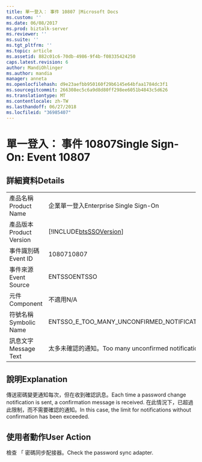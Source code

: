 ```yaml
---
title: 單一登入： 事件 10807 |Microsoft Docs
ms.custom: ''
ms.date: 06/08/2017
ms.prod: biztalk-server
ms.reviewer: ''
ms.suite: ''
ms.tgt_pltfrm: ''
ms.topic: article
ms.assetid: 882c01c6-70db-4986-9f4b-f08335424250
caps.latest.revision: 6
author: MandiOhlinger
ms.author: mandia
manager: anneta
ms.openlocfilehash: d9e23aefbb950160f29b6145e64bfaa1784dc3f1
ms.sourcegitcommit: 266308ec5c6a9d8d80ff298ee6051b4843c5d626
ms.translationtype: MT
ms.contentlocale: zh-TW
ms.lasthandoff: 06/27/2018
ms.locfileid: "36985407"
---
```

# <a name="single-sign-on-event-10807"></a><span data-ttu-id="ee767-102">單一登入： 事件 10807</span><span class="sxs-lookup"><span data-stu-id="ee767-102">Single Sign-On: Event 10807</span></span>
## <a name="details"></a><span data-ttu-id="ee767-103">詳細資料</span><span class="sxs-lookup"><span data-stu-id="ee767-103">Details</span></span>  
  
|                 |                                                            |
|-----------------|------------------------------------------------------------|
|  <span data-ttu-id="ee767-104">產品名稱</span><span class="sxs-lookup"><span data-stu-id="ee767-104">Product Name</span></span>   |                 <span data-ttu-id="ee767-105">企業單一登入</span><span class="sxs-lookup"><span data-stu-id="ee767-105">Enterprise Single Sign-On</span></span>                  |
| <span data-ttu-id="ee767-106">產品版本</span><span class="sxs-lookup"><span data-stu-id="ee767-106">Product Version</span></span> | [!INCLUDE[btsSSOVersion](../includes/btsssoversion-md.md)] |
|    <span data-ttu-id="ee767-107">事件識別碼</span><span class="sxs-lookup"><span data-stu-id="ee767-107">Event ID</span></span>     |                           <span data-ttu-id="ee767-108">10807</span><span class="sxs-lookup"><span data-stu-id="ee767-108">10807</span></span>                            |
|  <span data-ttu-id="ee767-109">事件來源</span><span class="sxs-lookup"><span data-stu-id="ee767-109">Event Source</span></span>   |                           <span data-ttu-id="ee767-110">ENTSSO</span><span class="sxs-lookup"><span data-stu-id="ee767-110">ENTSSO</span></span>                           |
|    <span data-ttu-id="ee767-111">元件</span><span class="sxs-lookup"><span data-stu-id="ee767-111">Component</span></span>    |                            <span data-ttu-id="ee767-112">不適用</span><span class="sxs-lookup"><span data-stu-id="ee767-112">N/A</span></span>                             |
|  <span data-ttu-id="ee767-113">符號名稱</span><span class="sxs-lookup"><span data-stu-id="ee767-113">Symbolic Name</span></span>  |        <span data-ttu-id="ee767-114">ENTSSO_E_TOO_MANY_UNCONFIRMED_NOTIFICATIONS</span><span class="sxs-lookup"><span data-stu-id="ee767-114">ENTSSO_E_TOO_MANY_UNCONFIRMED_NOTIFICATIONS</span></span>         |
|  <span data-ttu-id="ee767-115">訊息文字</span><span class="sxs-lookup"><span data-stu-id="ee767-115">Message Text</span></span>   |            <span data-ttu-id="ee767-116">太多未確認的通知。</span><span class="sxs-lookup"><span data-stu-id="ee767-116">Too many unconfirmed notifications.</span></span>             |
  
## <a name="explanation"></a><span data-ttu-id="ee767-117">說明</span><span class="sxs-lookup"><span data-stu-id="ee767-117">Explanation</span></span>  
 <span data-ttu-id="ee767-118">傳送密碼變更通知每次，但在收到確認訊息。</span><span class="sxs-lookup"><span data-stu-id="ee767-118">Each time a password change notification is sent, a confirmation message is received.</span></span> <span data-ttu-id="ee767-119">在此情況下，已超過此限制，而不需要確認的通知。</span><span class="sxs-lookup"><span data-stu-id="ee767-119">In this case, the limit for notifications without confirmation has been exceeded.</span></span>  
  
## <a name="user-action"></a><span data-ttu-id="ee767-120">使用者動作</span><span class="sxs-lookup"><span data-stu-id="ee767-120">User Action</span></span>  
 <span data-ttu-id="ee767-121">檢查 「 密碼同步配接器。</span><span class="sxs-lookup"><span data-stu-id="ee767-121">Check the password sync adapter.</span></span>